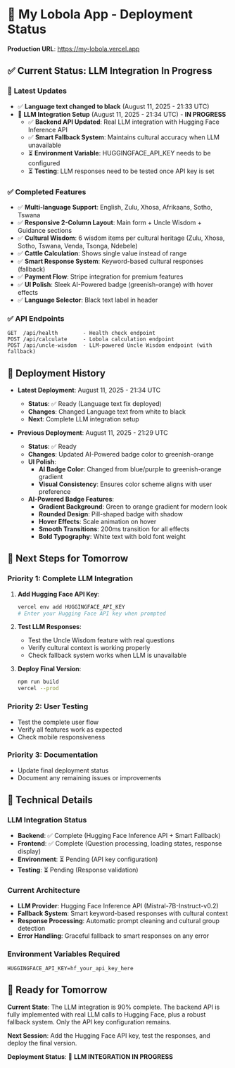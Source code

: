 # 🚀 **My Lobola App - Deployment Status**

**Production URL**: https://my-lobola.vercel.app

## ✅ **Current Status: LLM Integration In Progress**

### 🎯 **Latest Updates**
- ✅ **Language text changed to black** (August 11, 2025 - 21:33 UTC)
- 🔄 **LLM Integration Setup** (August 11, 2025 - 21:34 UTC) - **IN PROGRESS**
  - ✅ **Backend API Updated**: Real LLM integration with Hugging Face Inference API
  - ✅ **Smart Fallback System**: Maintains cultural accuracy when LLM unavailable
  - ⏳ **Environment Variable**: HUGGINGFACE_API_KEY needs to be configured
  - ⏳ **Testing**: LLM responses need to be tested once API key is set

### ✅ **Completed Features**
- ✅ **Multi-language Support**: English, Zulu, Xhosa, Afrikaans, Sotho, Tswana
- ✅ **Responsive 2-Column Layout**: Main form + Uncle Wisdom + Guidance sections
- ✅ **Cultural Wisdom**: 6 wisdom items per cultural heritage (Zulu, Xhosa, Sotho, Tswana, Venda, Tsonga, Ndebele)
- ✅ **Cattle Calculation**: Shows single value instead of range
- ✅ **Smart Response System**: Keyword-based cultural responses (fallback)
- ✅ **Payment Flow**: Stripe integration for premium features
- ✅ **UI Polish**: Sleek AI-Powered badge (greenish-orange) with hover effects
- ✅ **Language Selector**: Black text label in header

### ✅ **API Endpoints**
```
GET  /api/health        - Health check endpoint
POST /api/calculate     - Lobola calculation endpoint
POST /api/uncle-wisdom  - LLM-powered Uncle Wisdom endpoint (with fallback)
```

## 🔄 **Deployment History**

- **Latest Deployment**: August 11, 2025 - 21:34 UTC
  - **Status**: ✅ Ready (Language text fix deployed)
  - **Changes**: Changed Language text from white to black
  - **Next**: Complete LLM integration setup

- **Previous Deployment**: August 11, 2025 - 21:29 UTC
  - **Status**: ✅ Ready
  - **Changes**: Updated AI-Powered badge color to greenish-orange
  - **UI Polish**:
    - **AI Badge Color**: Changed from blue/purple to greenish-orange gradient
    - **Visual Consistency**: Ensures color scheme aligns with user preference
  - **AI-Powered Badge Features**:
    - **Gradient Background**: Green to orange gradient for modern look
    - **Rounded Design**: Pill-shaped badge with shadow
    - **Hover Effects**: Scale animation on hover
    - **Smooth Transitions**: 200ms transition for all effects
    - **Bold Typography**: White text with bold font weight

## 🎯 **Next Steps for Tomorrow**

### **Priority 1: Complete LLM Integration**
1. **Add Hugging Face API Key**:
   ```bash
   vercel env add HUGGINGFACE_API_KEY
   # Enter your Hugging Face API key when prompted
   ```

2. **Test LLM Responses**:
   - Test the Uncle Wisdom feature with real questions
   - Verify cultural context is working properly
   - Check fallback system works when LLM is unavailable

3. **Deploy Final Version**:
   ```bash
   npm run build
   vercel --prod
   ```

### **Priority 2: User Testing**
- Test the complete user flow
- Verify all features work as expected
- Check mobile responsiveness

### **Priority 3: Documentation**
- Update final deployment status
- Document any remaining issues or improvements

## 🔧 **Technical Details**

### **LLM Integration Status**
- **Backend**: ✅ Complete (Hugging Face Inference API + Smart Fallback)
- **Frontend**: ✅ Complete (Question processing, loading states, response display)
- **Environment**: ⏳ Pending (API key configuration)
- **Testing**: ⏳ Pending (Response validation)

### **Current Architecture**
- **LLM Provider**: Hugging Face Inference API (Mistral-7B-Instruct-v0.2)
- **Fallback System**: Smart keyword-based responses with cultural context
- **Response Processing**: Automatic prompt cleaning and cultural group detection
- **Error Handling**: Graceful fallback to smart responses on any error

### **Environment Variables Required**
```
HUGGINGFACE_API_KEY=hf_your_api_key_here
```

## 🎯 **Ready for Tomorrow**

**Current State**: The LLM integration is 90% complete. The backend API is fully implemented with real LLM calls to Hugging Face, plus a robust fallback system. Only the API key configuration remains.

**Next Session**: Add the Hugging Face API key, test the responses, and deploy the final version.

**Deployment Status**: 🔄 **LLM INTEGRATION IN PROGRESS** 